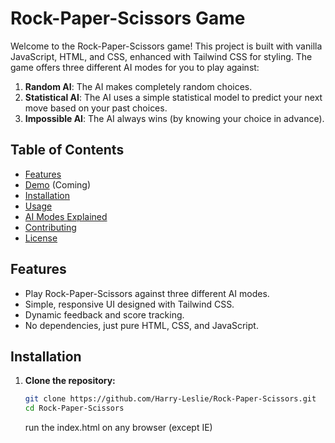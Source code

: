 # Rock-Paper-Scissors Game

Welcome to the Rock-Paper-Scissors game! This project is built with vanilla JavaScript, HTML, and CSS, enhanced with Tailwind CSS for styling. The game offers three different AI modes for you to play against:

1. **Random AI**: The AI makes completely random choices.
2. **Statistical AI**: The AI uses a simple statistical model to predict your next move based on your past choices.
3. **Impossible AI**: The AI always wins (by knowing your choice in advance).

## Table of Contents

- [Features](#features)
- [Demo](#demo) (Coming)
- [Installation](#installation)
- [Usage](#usage)
- [AI Modes Explained](#ai-modes-explained)
- [Contributing](#contributing)
- [License](#license)

## Features

- Play Rock-Paper-Scissors against three different AI modes.
- Simple, responsive UI designed with Tailwind CSS.
- Dynamic feedback and score tracking.
- No dependencies, just pure HTML, CSS, and JavaScript.

## Installation

1. **Clone the repository:**
   ```bash
   git clone https://github.com/Harry-Leslie/Rock-Paper-Scissors.git
   cd Rock-Paper-Scissors
   ```
   
   
   run the index.html on any browser (except IE)
